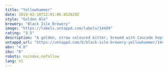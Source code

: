 ```yaml
---
title: "Yellowhammer"
date: 2019-02-10T12:01:06.852029Z
style: "Golden Ale"
brewery: "Black Isle Brewery"
image: "https://labels.untappd.com/labels/14489"
rating: "3.5"
description: "A golden, straw coloured bitter, brewed with Cascade hops adding a flinty, grapefruit aroma that is deliciously refreshing."
untappd_url: "https://untappd.com/b/black-isle-brewery-yellowhammer/14489"
abv: "4.0"
ibu: "0"
robots: noindex,nofollow
lang: nl
---
```

